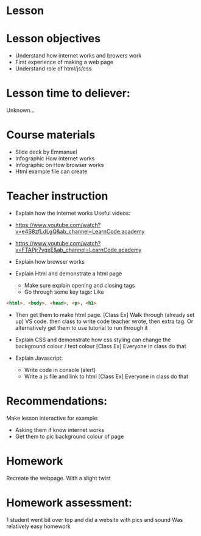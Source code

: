 # Lesson

# Lesson objectives
- Understand how internet works and browers work
- First experience of making a web page
- Understand role of html/js/css


# Lesson time to deliever:
Unknown...


# Course materials
- Slide deck by Emmanuel
- Infographic How internet works
- Infographic on How browser works
- Html example file can create


# Teacher instruction
- Explain how the internet works
Useful videos: 
- https://www.youtube.com/watch?v=e4S8zfLdLgQ&ab_channel=LearnCode.academy
- https://www.youtube.com/watch?v=FTAPjr7vgxE&ab_channel=LearnCode.academy

- Explain how browser works
- Explain Html and demonstrate a html page
    - Make sure explain opening and closing tags
    - Go through some key tags: Like 
```html
<html>, <body>, <head>, <p>, <h1>
```
- Then get them to make html page.
[Class Ex] Walk through (already set up) VS code. then class to write code teacher wrote, then extra tag. Or alternatively get them to use tutorial to run through it

- Explain CSS and demonstrate how css styling can change the background colour / text colour
[Class Ex] Everyone in class do that

- Explain Javascript:
    - Write code in console  (alert)
    - Write a js file and link to html
[Class Ex] Everyone in class do that


# Recommendations:
Make lesson interactive for example:
- Asking them if know internet works
- Get them to pic background colour of page 


# Homework
Recreate the webpage. With a slight twist

# Homework assessment:
1 student went bit over top and did a website with pics and sound
Was relatively easy homework
